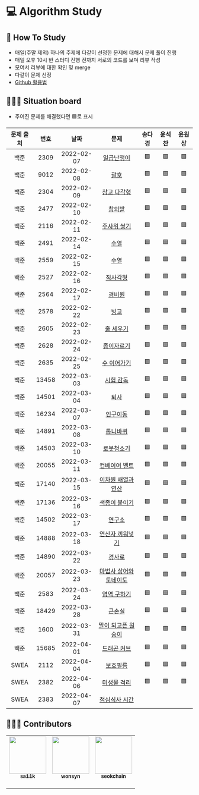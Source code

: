 # 💻 Algorithm Study

## 📄 How To Study
- 매일(주말 제외) 하나의 주제에 다같이 선정한 문제에 대해서 문제 풀이 진행
- 매일 오후 10시 반 스터디 진행 전까지 서로의 코드를 보며 리뷰 작성
- 모여서 리뷰에 대한 확인 및 merge
- 다같이 문제 선정
- [Github 활용법](./docs)

## 🧑🏽‍💻 Situation board
- 주어진 문제를 해결했다면 🟩로 표시

| 문제 출처| 번호     | 날짜     | 문제      | 송다경  | 윤석찬  | 윤원상  |
| :---------: | :---------: | :---------: | :---------: | :--------: | :--------: | :--------: |
| 백준     | 2309     |2022-02-07|[일곱난쟁이](https://www.acmicpc.net/problem/2309) |🟩|🟩|🟩|
| 백준     | 9012     |2022-02-08|[괄호](https://www.acmicpc.net/problem/9012) |🟩|🟩|🟩|
| 백준     | 2304     |2022-02-09|[창고 다각형](https://www.acmicpc.net/problem/2304) |🟩|🟩|🟩|
| 백준     | 2477     |2022-02-10|[참외밭](https://www.acmicpc.net/problem/2477) |🟩|🟩|🟩|
| 백준     | 2116     |2022-02-11|[주사위 쌓기](https://www.acmicpc.net/problem/2116) |🟩|🟩|🟩|
| 백준     | 2491     |2022-02-14|[수열](https://www.acmicpc.net/problem/2491) |🟩|🟩|🟩|
| 백준     | 2559     |2022-02-15|[수열](https://www.acmicpc.net/problem/2559) |🟩|🟩|🟩|
| 백준     | 2527     |2022-02-16|[직사각형](https://www.acmicpc.net/problem/2527) |🟩|🟩|🟩|
| 백준     | 2564     |2022-02-17|[경비원](https://www.acmicpc.net/problem/2564) |🟩|🟩|🟩|
| 백준     | 2578     |2022-02-22|[빙고](https://www.acmicpc.net/problem/2578) |🟩|🟩|🟩|
| 백준     | 2605     |2022-02-23|[줄 세우기](https://www.acmicpc.net/problem/2605) |🟩|🟩|🟩|
| 백준     | 2628     |2022-02-24|[종이자르기](https://www.acmicpc.net/problem/2628) |🟩|🟩|🟩|
| 백준     | 2635     |2022-02-25|[수 이어가기](https://www.acmicpc.net/problem/2635) |🟩|🟩|🟩|
| 백준     | 13458    |2022-03-03|[시험 감독](https://www.acmicpc.net/problem/13458) |🟩|🟩|🟩|
| 백준     | 14501    |2022-03-04|[퇴사](https://www.acmicpc.net/problem/14501) |🟩|🟩|🟩|
| 백준     | 16234    |2022-03-07|[인구이동](https://www.acmicpc.net/problem/16234) |🟩|🟩|🟩|
| 백준     | 14891    |2022-03-08|[톱니바퀴](https://www.acmicpc.net/problem/14891) |🟩|🟩|🟩|
| 백준     | 14503    |2022-03-10|[로봇청소기](https://www.acmicpc.net/problem/14503) |🟩|🟩|🟩|
| 백준     | 20055    |2022-03-11|[컨베이어 벨트](https://www.acmicpc.net/problem/20055) |🟩|🟩|🟩|
| 백준     | 17140    |2022-03-15|[이차원 배열과 연산](https://www.acmicpc.net/problem/17140) |🟩|🟩|🟩|
| 백준     | 17136    |2022-03-16|[색종이 붙이기](https://www.acmicpc.net/problem/17136) |🟩|🟩|🟩|
| 백준     | 14502    |2022-03-17|[연구소](https://www.acmicpc.net/problem/14502) |🟩|🟩|🟩|
| 백준     | 14888    |2022-03-18|[연산자 끼워넣기](https://www.acmicpc.net/problem/14888) |🟩|🟩|🟩|
| 백준     | 14890    |2022-03-22|[경사로](https://www.acmicpc.net/problem/14890) |🟩|🟩|🟩|
| 백준     | 20057    |2022-03-23|[마법사 상어와 토네이도](https://www.acmicpc.net/problem/20057) |🟩|🟩|🟩|
| 백준     | 2583     |2022-03-24|[영역 구하기](https://www.acmicpc.net/problem/2583) |🟩|🟩|🟩|
| 백준     | 18429    |2022-03-28|[근손실](https://www.acmicpc.net/problem/18429) |🟩|🟩|🟩|
| 백준     | 1600     |2022-03-31|[말이 되고픈 원숭이](https://www.acmicpc.net/problem/1600) |🟩|🟩|🟩|
| 백준     | 15685    |2022-04-01|[드래곤 커브](https://www.acmicpc.net/problem/15685) |🟩|🟩|🟩|
| SWEA    | 2112     |2022-04-04|[보호필름](https://www.swexpertacademy.com/main/code/problem/problemDetail.do?contestProbId=AV5V1SYKAaUDFAWu) |🟩|🟩|🟩|
| SWEA    | 2382     |2022-04-06|[미생물 격리](https://swexpertacademy.com/main/code/problem/problemDetail.do?contestProbId=AV597vbqAH0DFAVl&categoryId=AV597vbqAH0DFAVl&categoryType=CODE&problemTitle=2382&orderBy=FIRST_REG_DATETIME&selectCodeLang=ALL&select-1=&pageSize=10&pageIndex=1) |🟩|🟩|🟩|
| SWEA    | 2383     |2022-04-07|[점심식사 시간](https://swexpertacademy.com/main/code/problem/problemDetail.do?contestProbId=AV5-BEE6AK0DFAVl&categoryId=AV5-BEE6AK0DFAVl&categoryType=CODE&problemTitle=2383&orderBy=FIRST_REG_DATETIME&selectCodeLang=ALL&select-1=&pageSize=10&pageIndex=1) |||


## 🙋🏻‍♂️ Contributors

<table>
  <tr>
    <td align="center"><a href="https://github.com/sa11k"><img src="https://avatars.githubusercontent.com/u/63536606?v=4?s=100" width="100px;" alt=""/><br /><sub><b>sa11k</b><br></sub></a><br /></td>
    <td align="center"><a href="https://github.com/wonsyn"><img src="https://avatars.githubusercontent.com/u/82020255?v=4?s=100" width="100px;" alt=""/><br /><sub><b>wonsyn</b><br></sub></a><br /></td>
    <td align="center"><a href="https://github.com/seokchain"><img src="https://avatars.githubusercontent.com/u/98997009?v=4?s=100" width="100px;" alt=""/><br /><sub><b>seokchain</b><br></sub></a><br /></td>
  </tr>
</table>
